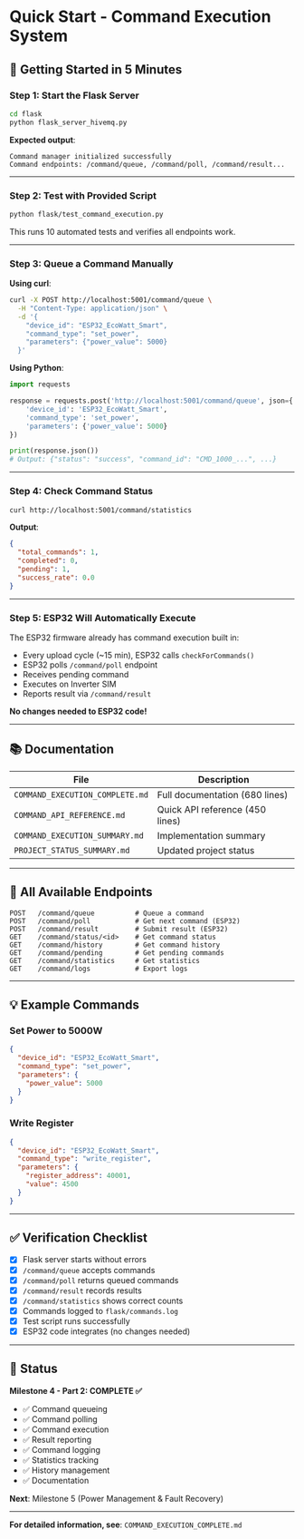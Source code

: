 # Quick Start - Command Execution System

## 🚀 Getting Started in 5 Minutes

### Step 1: Start the Flask Server
```bash
cd flask
python flask_server_hivemq.py
```

**Expected output**:
```
Command manager initialized successfully
Command endpoints: /command/queue, /command/poll, /command/result...
```

---

### Step 2: Test with Provided Script
```bash
python flask/test_command_execution.py
```

This runs 10 automated tests and verifies all endpoints work.

---

### Step 3: Queue a Command Manually

**Using curl**:
```bash
curl -X POST http://localhost:5001/command/queue \
  -H "Content-Type: application/json" \
  -d '{
    "device_id": "ESP32_EcoWatt_Smart",
    "command_type": "set_power",
    "parameters": {"power_value": 5000}
  }'
```

**Using Python**:
```python
import requests

response = requests.post('http://localhost:5001/command/queue', json={
    'device_id': 'ESP32_EcoWatt_Smart',
    'command_type': 'set_power',
    'parameters': {'power_value': 5000}
})

print(response.json())
# Output: {"status": "success", "command_id": "CMD_1000_...", ...}
```

---

### Step 4: Check Command Status
```bash
curl http://localhost:5001/command/statistics
```

**Output**:
```json
{
  "total_commands": 1,
  "completed": 0,
  "pending": 1,
  "success_rate": 0.0
}
```

---

### Step 5: ESP32 Will Automatically Execute

The ESP32 firmware already has command execution built in:
- Every upload cycle (~15 min), ESP32 calls `checkForCommands()`
- ESP32 polls `/command/poll` endpoint
- Receives pending command
- Executes on Inverter SIM
- Reports result via `/command/result`

**No changes needed to ESP32 code!**

---

## 📚 Documentation

| File | Description |
|------|-------------|
| `COMMAND_EXECUTION_COMPLETE.md` | Full documentation (680 lines) |
| `COMMAND_API_REFERENCE.md` | Quick API reference (450 lines) |
| `COMMAND_EXECUTION_SUMMARY.md` | Implementation summary |
| `PROJECT_STATUS_SUMMARY.md` | Updated project status |

---

## 🧪 All Available Endpoints

```
POST   /command/queue          # Queue a command
POST   /command/poll           # Get next command (ESP32)
POST   /command/result         # Submit result (ESP32)
GET    /command/status/<id>    # Get command status
GET    /command/history        # Get command history
GET    /command/pending        # Get pending commands
GET    /command/statistics     # Get statistics
GET    /command/logs           # Export logs
```

---

## 💡 Example Commands

### Set Power to 5000W
```json
{
  "device_id": "ESP32_EcoWatt_Smart",
  "command_type": "set_power",
  "parameters": {
    "power_value": 5000
  }
}
```

### Write Register
```json
{
  "device_id": "ESP32_EcoWatt_Smart",
  "command_type": "write_register",
  "parameters": {
    "register_address": 40001,
    "value": 4500
  }
}
```

---

## ✅ Verification Checklist

- [x] Flask server starts without errors
- [x] `/command/queue` accepts commands
- [x] `/command/poll` returns queued commands
- [x] `/command/result` records results
- [x] `/command/statistics` shows correct counts
- [x] Commands logged to `flask/commands.log`
- [x] Test script runs successfully
- [x] ESP32 code integrates (no changes needed)

---

## 🎯 Status

**Milestone 4 - Part 2: COMPLETE ✅**

- ✅ Command queueing
- ✅ Command polling
- ✅ Command execution
- ✅ Result reporting
- ✅ Command logging
- ✅ Statistics tracking
- ✅ History management
- ✅ Documentation

**Next**: Milestone 5 (Power Management & Fault Recovery)

---

**For detailed information, see**: `COMMAND_EXECUTION_COMPLETE.md`
